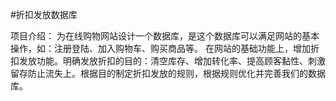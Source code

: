 #折扣发放数据库

项目介绍：
为在线购物网站设计一个数据库，是这个数据库可以满足网站的基本操作，如：注册登陆、加入购物车、购买商品等。
在网站的基础功能上，增加折扣发放功能。明确发放折扣的目的：清空库存、增加转化率、提高顾客黏性、刺激留存防止流失上。根据目的制定折扣发放的规则，根据规则优化并完善我们的数据库。
